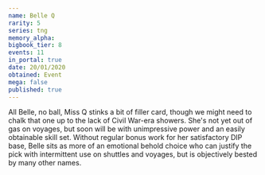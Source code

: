 ```yaml
---
name: Belle Q
rarity: 5
series: tng
memory_alpha:
bigbook_tier: 8
events: 11
in_portal: true
date: 20/01/2020
obtained: Event
mega: false
published: true
---
```


All Belle, no ball, Miss Q stinks a bit of filler card, though we might need to chalk that one up to the lack of Civil War-era showers. She's not yet out of gas on voyages, but soon will be with unimpressive power and an easily obtainable skill set. Without regular bonus work for her satisfactory DIP base, Belle sits as more of an emotional behold choice who can justify the pick with intermittent use on shuttles and voyages, but is objectively bested by many other names.
